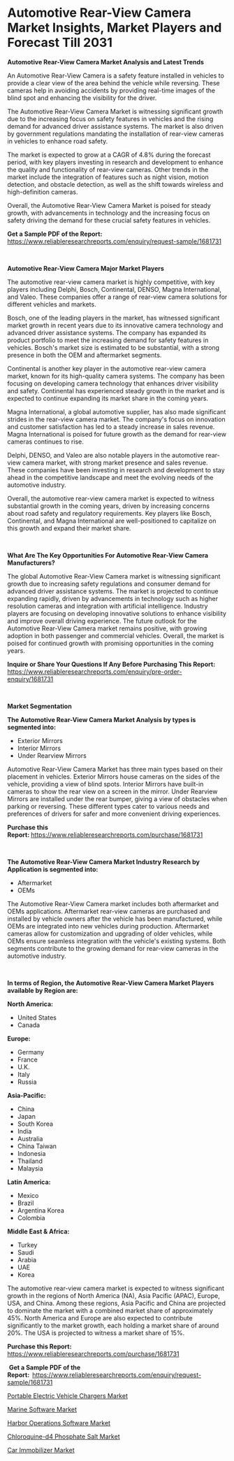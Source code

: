 <p><h1>Automotive Rear-View Camera Market Insights, Market Players and Forecast Till 2031</h1></p><p><strong>Automotive Rear-View Camera Market Analysis and Latest Trends</strong></p>
<p><p>An Automotive Rear-View Camera is a safety feature installed in vehicles to provide a clear view of the area behind the vehicle while reversing. These cameras help in avoiding accidents by providing real-time images of the blind spot and enhancing the visibility for the driver.</p><p>The Automotive Rear-View Camera Market is witnessing significant growth due to the increasing focus on safety features in vehicles and the rising demand for advanced driver assistance systems. The market is also driven by government regulations mandating the installation of rear-view cameras in vehicles to enhance road safety.</p><p>The market is expected to grow at a CAGR of 4.8% during the forecast period, with key players investing in research and development to enhance the quality and functionality of rear-view cameras. Other trends in the market include the integration of features such as night vision, motion detection, and obstacle detection, as well as the shift towards wireless and high-definition cameras.</p><p>Overall, the Automotive Rear-View Camera Market is poised for steady growth, with advancements in technology and the increasing focus on safety driving the demand for these crucial safety features in vehicles.</p></p>
<p><strong>Get a Sample PDF of the Report:&nbsp;</strong> <a href="https://www.reliableresearchreports.com/enquiry/request-sample/1681731">https://www.reliableresearchreports.com/enquiry/request-sample/1681731</a></p>
<p>&nbsp;</p>
<p><strong>Automotive Rear-View Camera Major Market Players</strong></p>
<p><p>The automotive rear-view camera market is highly competitive, with key players including Delphi, Bosch, Continental, DENSO, Magna International, and Valeo. These companies offer a range of rear-view camera solutions for different vehicles and markets.</p><p>Bosch, one of the leading players in the market, has witnessed significant market growth in recent years due to its innovative camera technology and advanced driver assistance systems. The company has expanded its product portfolio to meet the increasing demand for safety features in vehicles. Bosch's market size is estimated to be substantial, with a strong presence in both the OEM and aftermarket segments.</p><p>Continental is another key player in the automotive rear-view camera market, known for its high-quality camera systems. The company has been focusing on developing camera technology that enhances driver visibility and safety. Continental has experienced steady growth in the market and is expected to continue expanding its market share in the coming years.</p><p>Magna International, a global automotive supplier, has also made significant strides in the rear-view camera market. The company's focus on innovation and customer satisfaction has led to a steady increase in sales revenue. Magna International is poised for future growth as the demand for rear-view cameras continues to rise.</p><p>Delphi, DENSO, and Valeo are also notable players in the automotive rear-view camera market, with strong market presence and sales revenue. These companies have been investing in research and development to stay ahead in the competitive landscape and meet the evolving needs of the automotive industry.</p><p>Overall, the automotive rear-view camera market is expected to witness substantial growth in the coming years, driven by increasing concerns about road safety and regulatory requirements. Key players like Bosch, Continental, and Magna International are well-positioned to capitalize on this growth and expand their market share.</p></p>
<p>&nbsp;</p>
<p><strong>What Are The Key Opportunities For Automotive Rear-View Camera Manufacturers?</strong></p>
<p><p>The global Automotive Rear-View Camera market is witnessing significant growth due to increasing safety regulations and consumer demand for advanced driver assistance systems. The market is projected to continue expanding rapidly, driven by advancements in technology such as higher resolution cameras and integration with artificial intelligence. Industry players are focusing on developing innovative solutions to enhance visibility and improve overall driving experience. The future outlook for the Automotive Rear-View Camera market remains positive, with growing adoption in both passenger and commercial vehicles. Overall, the market is poised for continued growth with promising opportunities in the coming years.</p></p>
<p><strong>Inquire or Share Your Questions If Any Before Purchasing This Report:</strong> <a href="https://www.reliableresearchreports.com/enquiry/pre-order-enquiry/1681731">https://www.reliableresearchreports.com/enquiry/pre-order-enquiry/1681731</a></p>
<p>&nbsp;</p>
<p><strong>Market Segmentation</strong></p>
<p><strong>The Automotive Rear-View Camera Market Analysis by types is segmented into:</strong></p>
<p><ul><li>Exterior Mirrors</li><li>Interior Mirrors</li><li>Under Rearview Mirrors</li></ul></p>
<p><p>Automotive Rear-View Camera Market has three main types based on their placement in vehicles. Exterior Mirrors house cameras on the sides of the vehicle, providing a view of blind spots. Interior Mirrors have built-in cameras to show the rear view on a screen in the mirror. Under Rearview Mirrors are installed under the rear bumper, giving a view of obstacles when parking or reversing. These different types cater to various needs and preferences of drivers for safer and more convenient driving experiences.</p></p>
<p><strong>Purchase this Report:&nbsp;</strong><a href="https://www.reliableresearchreports.com/purchase/1681731">https://www.reliableresearchreports.com/purchase/1681731</a></p>
<p>&nbsp;</p>
<p><strong>The Automotive Rear-View Camera Market Industry Research by Application is segmented into:</strong></p>
<p><ul><li>Aftermarket</li><li>OEMs</li></ul></p>
<p><p>The Automotive Rear-View Camera market includes both aftermarket and OEMs applications. Aftermarket rear-view cameras are purchased and installed by vehicle owners after the vehicle has been manufactured, while OEMs are integrated into new vehicles during production. Aftermarket cameras allow for customization and upgrading of older vehicles, while OEMs ensure seamless integration with the vehicle's existing systems. Both segments contribute to the growing demand for rear-view cameras in the automotive industry.</p></p>
<p>&nbsp;</p>
<p><strong>In terms of Region, the Automotive Rear-View Camera Market Players available by Region are:</strong></p>
<p>
    <p> <strong> North America: </strong>
        <ul>
            <li>United States</li>
            <li>Canada</li>
        </ul>
        </p> 
    <p> <strong> Europe: </strong>
        <ul>
            <li>Germany</li>
            <li>France</li>
            <li>U.K.</li>
            <li>Italy</li>
            <li>Russia</li>
        </ul>
        </p> 
    <p> <strong> Asia-Pacific: </strong>
        <ul>
            <li>China</li>
            <li>Japan</li>
            <li>South Korea</li>
            <li>India</li>
            <li>Australia</li>
            <li>China Taiwan</li>
            <li>Indonesia</li>
            <li>Thailand</li>
            <li>Malaysia</li>
        </ul>
        </p> 
    <p> <strong> Latin America: </strong>
        <ul>
            <li>Mexico</li>
            <li>Brazil</li>
            <li>Argentina Korea</li>
            <li>Colombia</li>
        </ul>
        </p> 
    <p> <strong> Middle East & Africa: </strong>
        <ul>
            <li>Turkey</li>
            <li>Saudi</li>
            <li>Arabia</li>
            <li>UAE</li>
            <li>Korea</li>
        </ul>
    </p>
    </p>
<p><p>The automotive rear-view camera market is expected to witness significant growth in the regions of North America (NA), Asia Pacific (APAC), Europe, USA, and China. Among these regions, Asia Pacific and China are projected to dominate the market with a combined market share of approximately 45%. North America and Europe are also expected to contribute significantly to the market growth, each holding a market share of around 20%. The USA is projected to witness a market share of 15%.</p></p>
<p><strong>Purchase this Report: </strong><a href="https://www.reliableresearchreports.com/purchase/1681731">https://www.reliableresearchreports.com/purchase/1681731</a></p>
<p>&nbsp;<strong>Get a Sample PDF of the Report:&nbsp;&nbsp;</strong><a href="https://www.reliableresearchreports.com/enquiry/request-sample/1681731">https://www.reliableresearchreports.com/enquiry/request-sample/1681731</a></p>
<p><strong></strong></p>
<p><p><a href="https://github.com/GroverBarry/Market-Research-Report-List-3/blob/main/portable-electric-vehicle-chargers-market.md">Portable Electric Vehicle Chargers Market</a></p><p><a href="https://medium.com/@alicehanson1974/marine-software-market-size-cagr-trends-2024-2030-b55e57e30b7e">Marine Software Market</a></p><p><a href="https://medium.com/@alicehanson1974/harbor-operations-software-market-size-and-market-trends-complete-industry-overview-2024-to-2031-8ecd1e62fe22">Harbor Operations Software Market</a></p><p><a href="https://issuu.com/reportprime-2/docs/chloroquine-d4-phosphate-salt-market-size-2030.ppt">Chloroquine-d4 Phosphate Salt Market</a></p><p><a href="https://github.com/lylyparadise/Market-Research-Report-List-2/blob/main/car-immobilizer-market.md">Car Immobilizer Market</a></p></p>